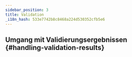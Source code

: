 ```yaml
---
sidebar_position: 3
title: Validation
_i18n_hash: 533e7742b8c8468a224d530352cfb5e6
---
```

## Umgang mit Validierungsergebnissen {#handling-validation-results}
